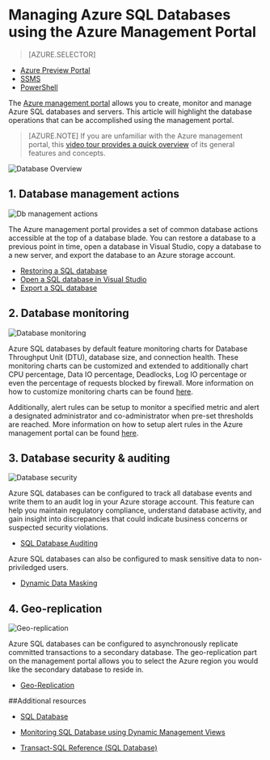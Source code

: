 <properties 
	pageTitle="Manage Azure SQL Databases using the Azure Management Portal" 
	description="Learn how to use the Azure Management Portal to manage a relational database in the cloud using the Azure Management Portal." 
	services="sql-database" 
	documentationCenter="" 
	authors="stevestein" 
	manager="jeffreyg" 
	editor=""/>

<tags 
	ms.service="sql-database" 
	ms.date="09/11/2015" 
	wacn.date=""/>


# Managing Azure SQL Databases using the Azure Management Portal


> [AZURE.SELECTOR]
- [Azure Preview Portal](/documentation/articles/sql-database-manage-portal)
- [SSMS](/documentation/articles/sql-database-manage-azure-ssms)
- [PowerShell](/documentation/articles/sql-database-command-line-tools)

The [Azure management portal][Management Portal] allows you to create, monitor and manage Azure SQL databases and servers. This article will highlight the database operations that can be accomplished using the management portal.

>[AZURE.NOTE] If you are unfamiliar with the Azure management portal, this [video tour provides a quick overview][Azure Management Portal Tour] of its general features and concepts.

![Database Overview](./media/sql-database-manage-portal/sqldatabase_annotated.png)

## 1. Database management actions
![Db management actions](./media/sql-database-manage-portal/sqldatabase_actions.png)

The Azure management portal provides a set of common database actions accessible at the top of a database blade. You can restore a database to a previous point in time, open a database in Visual Studio, copy a database to a new server, and export the database to an Azure storage account. 

- [Restoring a SQL database](/documentation/articles/sql-database-point-in-time-restore-tutorial-management-portal)
- [Open a SQL database in Visual Studio](/documentation/articles/sql-database-connect-query)
- [Export a SQL database](/documentation/articles/sql-database-export)

## 2. Database monitoring
![Database monitoring](./media/sql-database-manage-portal/sqldatabase_monitoring.png)

Azure SQL databases by default feature monitoring charts for Database Throughput Unit (DTU), database size, and connection health. These monitoring charts can be customized and extended to additionally chart CPU percentage, Data IO percentage, Deadlocks, Log IO percentage or even the percentage of requests blocked by firewall. More information on how to customize monitoring charts can be found [here][Azure part monitoring].

Additionally, alert rules can be setup to monitor a specified metric and alert a designated administrator and co-administrator when pre-set thresholds are reached. More information on how to setup alert rules in the Azure management portal can be found [here][Azure part monitoring].

## 3. Database security & auditing
![Database security](./media/sql-database-manage-portal/sqldatabase_security.png)

Azure SQL databases can be configured to track all database events and write them to an audit log in your Azure storage account. This feature can help you maintain regulatory compliance, understand database activity, and gain insight into discrepancies that could indicate business concerns or suspected security violations. 

- [SQL Database Auditing](/documentation/articles/sql-database-auditing-get-started)

Azure SQL databases can also be configured to mask sensitive data to non-priviledged users. 

- [Dynamic Data Masking](/documentation/articles/sql-database-dynamic-data-masking-get-started)


## 4. Geo-replication
![Geo-replication](./media/sql-database-manage-portal/sqldatabase_georeplication.png)

Azure SQL databases can be configured to asynchronously replicate committed transactions to a secondary database. The geo-replication part on the management portal allows you to select the Azure region you would like the secondary database to reside in. 

- [Geo-Replication](https://msdn.microsoft.com/zh-cn/library/azure/dn783447.aspx)





##Additional resources
* [SQL Database](/documentation/articles/sql-database-technical-overview)   
* [Monitoring SQL Database using Dynamic Management Views][]   
* [Transact-SQL Reference (SQL Database)][]
  
  [Azure Management Portal Tour]: https://go.microsoft.com/fwlink/?LinkID=522341
  [Management Portal]: https://manage.windowsazure.cn
  [Azure part monitoring]: /documentation/articles/documentdb-monitor-accounts
  [AzureDb management overview]: http://azure.microsoft.com/blog/2014/12/22/client-tooling-updates-for-azure-sql-database/
  [Introducing SQL Database]: /services/sql-database
  [Database geo-replication]: http://azure.microsoft.com/blog/2014/07/12/spotlight-on-sql-database-active-geo-replication/
  [Managing Azure SQL Database using SQL Server Management Studio]: sql-database-manage-azure-ssms.md
  [Monitoring SQL Database using Dynamic Management Views]: http://msdn.microsoft.com/zh-cn/library/azure/ff394114.aspx
  [Transact-SQL Reference (SQL Database)]: http://msdn.microsoft.com/zh-cn/library/bb510741(v=sql.120).aspx
  [AzureDb Auditing]: /documentation/articles/sql-database-auditing-get-started/
  [AzureDb datamasking]: /documentation/articles/sql-database-dynamic-data-masking-get-started/

 
 